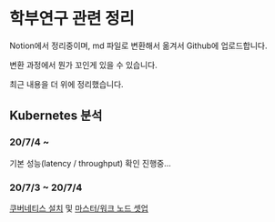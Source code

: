 # 학부연구 관련 정리

Notion에서 정리중이며, md 파일로 변환해서 옮겨서 Github에 업로드합니다.

변환 과정에서 뭔가 꼬인게 있을 수 있습니다.

최근 내용을 더 위에 정리했습니다.


## Kubernetes 분석

### 20/7/4 ~

기본 성능(latency / throughput) 확인 진행중...

### 20/7/3 ~ 20/7/4

[쿠버네티스 설치](https://github.com/devquint/network_research/blob/master/Kubernetes_install_basic.md) 및 [마스터/워크 노드 셋업](https://github.com/devquint/network_research/blob/master/kubernetes_master_worker_setup.md)
